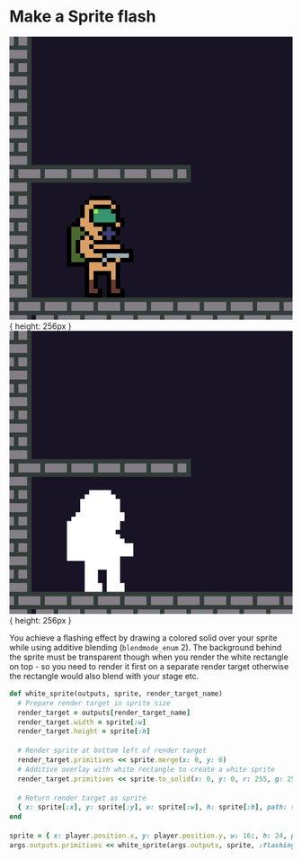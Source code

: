 # Make a Sprite flash

![](assets/images/dr-flash-sprite-before.png){ height: 256px }&nbsp; &nbsp; &nbsp; &nbsp;
![](assets/images/dr-flash-sprite-after.png){ height: 256px }

You achieve a flashing effect by drawing a colored solid over your sprite while using additive blending
(`blendmode_enum` 2). The background behind the sprite must be transparent though when you render the white rectangle
on top - so you need to render it first on a separate render target otherwise the rectangle would also blend with your
stage etc.

```rb
def white_sprite(outputs, sprite, render_target_name)
  # Prepare render target in sprite size
  render_target = outputs[render_target_name]
  render_target.width = sprite[:w]
  render_target.height = sprite[:h]

  # Render sprite at bottom left of render target
  render_target.primitives << sprite.merge(x: 0, y: 0)
  # Additive overlay with white rectangle to create a white sprite
  render_target.primitives << sprite.to_solid(x: 0, y: 0, r: 255, g: 255, b: 255, blendmode_enum: 2)

  # Return render target as sprite
  { x: sprite[:x], y: sprite[:y], w: sprite[:w], h: sprite[:h], path: render_target_name }.sprite!
end

sprite = { x: player.position.x, y: player.position.y, w: 16:, h: 24, path: 'player.png' }.sprite!
args.outputs.primitives << white_sprite(args.outputs, sprite, :flashing_player)
```


